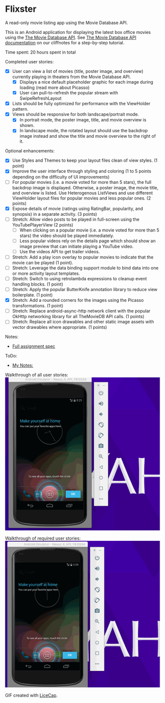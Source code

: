 # Flixster
A read-only movie listing app using the Movie Database API.

This is an Android application for displaying the latest box office movies using the [The Movie Database API](https://api.themoviedb.org/3/movie/now_playing?api_key=a07e22bc18f5cb106bfe4cc1f83ad8ed/). See [The Movie Database API documentation](http://docs.themoviedb.apiary.io/) on our cliffnotes for a step-by-step tutorial.

Time spent: 20 hours spent in total

Completed user stories:

 * [x] User can view a list of movies (title, poster image, and overview) currently playing in theaters from the Movie Database API.
     * [x] Displays a nice default placeholder graphic for each image during loading (read more about Picasso)
     * [x] User can pull-to-refresh the popular stream with SwipeRefreshLayout
 * [x] Lists should be fully optimized for performance with the ViewHolder pattern.
 * [x] Views should be responsive for both landscape/portrait mode.
     * [x] In portrait mode, the poster image, title, and movie overview is shown.
     * [x] In landscape mode, the rotated layout should use the backdrop image instead and show the title and movie overview to the right of it.
 
Optional enhancements: 

 * [x] Use Styles and Themes to keep your layout files clean of view styles. (1 point)
 * [x] Improve the user interface through styling and coloring (1 to 5 points depending on the difficulty of UI improvements)
 * [ ] For popular movies (i.e. a movie voted for more than 5 stars), the full backdrop image is displayed. Otherwise, a poster image, the movie title, and overview is listed. Use Heterogenous ListViews and use different ViewHolder layout files for popular movies and less popular ones. (2 points)
 * [x] Expose details of movie (ratings using RatingBar, popularity, and synopsis) in a separate activity. (3 points)
 * [ ] Stretch: Allow video posts to be played in full-screen using the YouTubePlayerView (2 points)
     * [ ] When clicking on a popular movie (i.e. a movie voted for more than 5 stars) the video should be played immediately.
     * [ ] Less popular videos rely on the details page which should show an image preview that can initiate playing a YouTube video.
     * [ ] Use the videos API to get trailer videos.
 * [ ] Stretch: Add a play icon overlay to popular movies to indicate that the movie can be played (1 point).
 * [ ] Stretch: Leverage the data binding support module to bind data into one or more activity layout templates.
 * [ ] Stretch: Switch to using retrolambda expressions to cleanup event handling blocks. (1 point)
 * [ ] Stretch: Apply the popular ButterKnife annotation library to reduce view boilerplate. (1 point)
 * [x] Stretch: Add a rounded corners for the images using the Picasso transformations. (1 point)
 * [ ] Stretch: Replace android-async-http network client with the popular OkHttp networking library for all TheMovieDB API calls. (1 points)
 * [ ] Stretch: Replace all icon drawables and other static image assets with vector drawables where appropriate. (1 points)

Notes:
  * [Full assignment spec](http://courses.codepath.com/courses/android_fast_track/unit/1#!assignment)

ToDo:
  * [My Notes:](ToDo.md)

Walkthrough of all user stories:
![Video Walkthrough](all_user_stories.gif)

Walkthrough of required user stories:
![Video Walkthrough](required_user_stories.gif)

GIF created with [LiceCap](http://www.cockos.com/licecap/).

